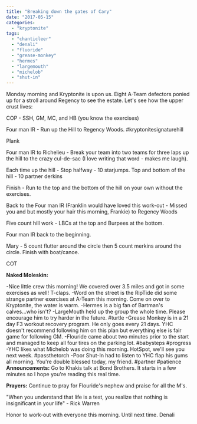 ```yaml
---
title: "Breaking down the gates of Cary"
date: "2017-05-15"
categories: 
  - "kryptonite"
tags: 
  - "chanticleer"
  - "denali"
  - "fluoride"
  - "grease-monkey"
  - "hermes"
  - "largemouth"
  - "michelob"
  - "shut-in"
---
```


Monday morning and Kryptonite is upon us. Eight A-Team defectors ponied up for a stroll around Regency to see the estate. Let's see how the upper crust lives:

COP - SSH, GM, MC, and HB (you know the exercises)

Four man IR - Run up the Hill to Regency Woods. #kryptonitesignaturehill

Plank

Four man IR to Richelieu - Break your team into two teams for three laps up the hill to the crazy cul-de-sac (I love writing that word - makes me laugh).

Each time up the hill - Stop halfway - 10 starjumps. Top and bottom of the hill - 10 partner derkins

Finish - Run to the top and the bottom of the hill on your own without the exercises.

Back to the Four man IR (Franklin would have loved this work-out - Missed you and but mostly your hair this morning, Frankie) to Regency Woods

Five count hill work - LBCs at the top and Burpees at the bottom.

Four man IR back to the beginning.

Mary - 5 count flutter around the circle then 5 count merkins around the circle. Finish with boat/canoe.

COT

**Naked Moleskin:**

\-Nice little crew this morning! We covered over 3.5 miles and got in some exercises as well! T-claps. -Word on the street is the RipTide did some strange partner exercises at A-Team this morning. Come on over to Kryptonite, the water is warm. -Hermes is a big fan of Bartman's calves...who isn't? -LargeMouth held up the group the whole time. Please encourage him to try harder in the future. #turtle -Grease Monkey is in a 21 day F3 workout recovery program. He only goes every 21 days. YHC doesn't recommend following him on this plan but everything else is fair game for following GM. -Flouride came about two minutes prior to the start and managed to keep all four tires on the parking lot. #babysteps #progress -YHC likes what Michelob was doing this morning. HotSpot, we'll see you next week. #passthetorch -Poor Shut-In had to listen to YHC flap his gums all morning. You're double blessed today, my friend. #partner #patience **Announcements:** Go to Khakis talk at Bond Brothers. It starts in a few minutes so I hope you're reading this real time.

**Prayers:** Continue to pray for Flouride's nephew and praise for all the M's.

"When you understand that life is a test, you realize that nothing is insignificant in your life" - Rick Warren

Honor to work-out with everyone this morning. Until next time. Denali
